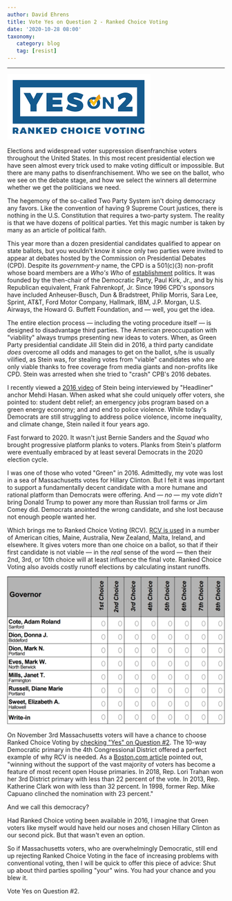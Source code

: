 ```yaml
---
author: David Ehrens
title: Vote Yes on Question 2 - Ranked Choice Voting
date: '2020-10-28 08:00'
taxonomy:
   category: blog
   tag: [resist]
---
```

---

![](RankedChoiceVoting.png)

Elections and widespread voter suppression disenfranchise voters throughout the United States. In this most recent presidential election we have seen almost every trick used to make voting difficult or impossible. But there are many paths to disenfranchisement. Who we see on the ballot, who we see on the debate stage, and how we select the winners all determine whether we get the politicians we need.

The hegemony of the so-called Two Party System isn't doing democracy any favors. Like the convention of having 9 Supreme Court justices, there is nothing in the U.S. Constitution that requires a two-party system. The reality is that we have dozens of political parties. Yet this magic number is taken by many as an article of political faith.

This year more than a dozen presidential candidates qualified to appear on state ballots, but you wouldn't know it since only two parties were invited to appear at debates hosted by the Commission on Presidential Debates (CPD). Despite its *government-y* name, the CPD is a 501(c)(3) non-profit whose board members are a *Who's Who* of [establishment](https://www.debates.org/about-cpd/former-board-members/ ) politics. It was founded by the then-chair of the Democratic Party, Paul Kirk, Jr., and by his Republican equivalent, Frank Fahrenkopf, Jr. Since 1996 CPD's sponsors have included Anheuser-Busch, Dun & Bradstreet, Philip Morris, Sara Lee, Sprint, AT&T, Ford Motor Company, Hallmark, IBM, J.P. Morgan, U.S. Airways, the Howard G. Buffett Foundation, and — well, you get the idea.

The entire election process — including the voting procedure itself — is designed to disadvantage third parties. The American preoccupation with "viability" always trumps presenting new ideas to voters. When, as Green Party presidential candidate Jill Stein did in 2016, a third party candidate *does* overcome all odds and manages to get on the ballot, s/he is usually vilified, as Stein was, for stealing votes from "viable" candidates who are only viable thanks to free coverage from media giants and non-profits like CPD. Stein was arrested when she tried to "crash" CPB's 2016 debates.

I recently viewed a [2016 video](https://www.youtube.com/watch?v=hYBdSQqCGCM) of Stein being interviewed by "Headliner" anchor Mehdi Hasan. When asked what she could uniquely offer voters, she pointed to: student debt relief; an emergency jobs program based on a green energy economy; and and end to police violence. While today's Democrats are still struggling to address police violence, income inequality, and climate change, Stein nailed it four years ago.

Fast forward to 2020. It wasn't just Bernie Sanders and the *Squad* who brought progressive platform planks to voters. Planks from Stein's platform were eventually embraced by at least several Democrats in the 2020 election cycle. 

I was one of those who voted "Green" in 2016. Admittedly, my vote was lost in a sea of Massachusetts votes for Hillary Clinton. But I felt it was important to support a fundamentally decent candidate with a more humane and rational platform than Democrats were offering. And — *no* — my vote *didn't* bring Donald Trump to power any more than Russian troll farms or Jim Comey did. Democrats anointed the wrong candidate, and she lost because not enough people wanted her.

Which brings me to Ranked Choice Voting (RCV). [RCV is used](https://www.fairvote.org/where_is_ranked_choice_voting_used) in a number of American cities, Maine, Australia, New Zealand, Malta, Ireland, and elsewhere. It gives voters more than one choice on a ballot, so that if their first candidate is not viable — in the *real* sense of the word — then their 2nd, 3rd, or 10th choice will at least influence the final vote. Ranked Choice Voting also avoids costly runoff elections by calculating instant runoffs.

![](maine.png)

On November 3rd Massachusetts voters will have a chance to choose Ranked Choice Voting by [checking "Yes" on Question #2](https://www.boston.com/news/politics/2020/09/21/massachusetts-ballot-question-2-ranked-choice-voting). The 10-way Democratic primary in the 4th Congressional District offered a perfect example of why RCV is needed. As a [Boston.com article](https://www.boston.com/news/politics/2020/09/21/massachusetts-ballot-question-2-ranked-choice-voting) pointed out, "winning without the support of the vast majority of voters has become a feature of most recent open House primaries. In 2018, Rep. Lori Trahan won her 3rd District primary with less than 22 percent of the vote. In 2013, Rep. Katherine Clark won with less  than 32 percent. In 1998, former Rep. Mike Capuano clinched the  nomination with 23 percent."

And we call this democracy?

Had Ranked Choice voting been available in 2016, I imagine that Green voters like myself would have held our noses and chosen Hillary Clinton as our second pick. But that wasn't even an option.

So if Massachusetts voters, who are overwhelmingly Democratic, still end up rejecting Ranked Choice Voting in the face of increasing problems with conventional voting, then I will be quick to offer this piece of advice: Shut up about third parties spoiling "your" wins. You had your chance and you blew it.

Vote Yes on Question #2.

